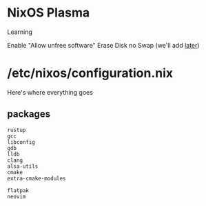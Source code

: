# NixOS Plasma
Learning

  Enable "Allow unfree software"
  Erase Disk no Swap (we'll add [later](https://nixos.wiki/wiki/Swap))

# /etc/nixos/configuration.nix

Here's where everything goes

## packages

    rustup
    gcc
    libconfig
    gdb
    lldb
    clang
    alsa-utils
    cmake
    extra-cmake-modules

    flatpak
    neovim
    
